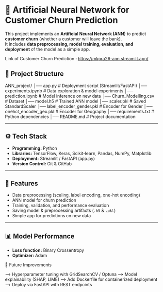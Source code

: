 # 🧠 Artificial Neural Network for Customer Churn Prediction  

This project implements an **Artificial Neural Network (ANN)** to predict **customer churn** (whether a customer will leave the bank).  
It includes **data preprocessing, model training, evaluation, and deployment** of the model as a simple app.  

Link of Customer Churn Prediction : https://mkpra26-ann.streamlit.app/

## 📂 Project Structure

ANN_project/
│── app.py # Deployment script (Streamlit/FastAPI)
│── experiments.ipynb # Data exploration & model experiments
│── prediction.ipynb # Model inference on new data
│── Churn_Modelling.csv # Dataset
│── model.h5 # Trained ANN model
│── scaler.pkl # Saved StandardScaler
│── label_encoder_gender.pkl # Encoder for Gender
│── onehot_encoder_geo.pkl # Encoder for Geography
│── requirements.txt # Python dependencies
│── README.md # Project documentation



---

## ⚙️ Tech Stack

- **Programming:** Python  
- **Libraries:** TensorFlow, Keras, Scikit-learn, Pandas, NumPy, Matplotlib  
- **Deployment:** Streamlit / FastAPI (app.py)  
- **Version Control:** Git & GitHub  

---

## 📝 Features

- Data preprocessing (scaling, label encoding, one-hot encoding)  
- ANN model for churn prediction  
- Training, validation, and performance evaluation  
- Saving model & preprocessing artifacts (`.h5` & `.pkl`)  
- Simple app for predictions on new data  

---

## 📊 Model Performance

- **Loss function:** Binary Crossentropy  
- **Optimizer:** Adam

 🔮 Future Improvements

--> Hyperparameter tuning with GridSearchCV / Optuna
--> Model explainability (SHAP, LIME)
--> Add Dockerfile for containerized deployment
--> Deploy via FastAPI with REST endpoints
